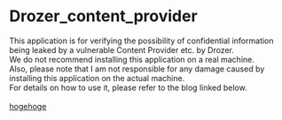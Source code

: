 # Drozer_content_provider
This application is for verifying the possibility of confidential information being leaked by a vulnerable Content Provider etc. by Drozer.<br>
We do not recommend installing this application on a real machine.<br>
Also, please note that I am not responsible for any damage caused by installing this application on the actual machine.<br>
For details on how to use it, please refer to the blog linked below.<br>
<br>
[hogehoge](http://example.com)
